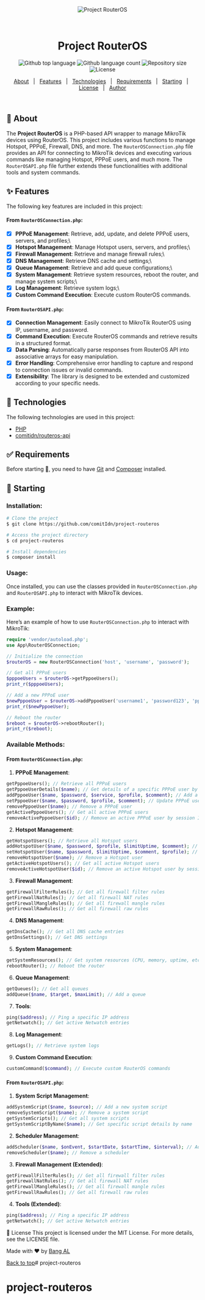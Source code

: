 <div align="center" id="top">
  <img src="./.github/app.gif" alt="Project RouterOS" />

  &#xa0;

  <!-- <a href="https://projectrouteros.netlify.app">Demo</a> -->
</div>

<h1 align="center">Project RouterOS</h1>

<p align="center">
  <img alt="Github top language" src="https://img.shields.io/github/languages/top/comitIdn/project-routeros?color=56BEB8">

  <img alt="Github language count" src="https://img.shields.io/github/languages/count/comitIdn/project-routeros?color=56BEB8">

  <img alt="Repository size" src="https://img.shields.io/github/repo-size/comitIdn/project-routeros?color=56BEB8">

  <img alt="License" src="https://img.shields.io/github/license/comitIdn/project-routeros?color=56BEB8">

  <!-- <img alt="Github issues" src="https://img.shields.io/github/issues/comitIdn/project-routeros?color=56BEB8" /> -->

  <!-- <img alt="Github forks" src="https://img.shields.io/github/forks/comitIdn/project-routeros?color=56BEB8" /> -->

  <!-- <img alt="Github stars" src="https://img.shields.io/github/stars/comitIdn/project-routeros?color=56BEB8" /> -->
</p>

<!-- Status -->

<!-- <h4 align="center"> 
	🚧  Project RouterOS 🚀 Under construction...  🚧
</h4> 

<hr> -->

<p align="center">
  <a href="#dart-about">About</a> &#xa0; | &#xa0;
  <a href="#sparkles-features">Features</a> &#xa0; | &#xa0;
  <a href="#rocket-technologies">Technologies</a> &#xa0; | &#xa0;
  <a href="#white_check_mark-requirements">Requirements</a> &#xa0; | &#xa0;
  <a href="#checkered_flag-starting">Starting</a> &#xa0; | &#xa0;
  <a href="#memo-license">License</a> &#xa0; | &#xa0;
  <a href="https://github.com/comitIdn" target="_blank">Author</a>
</p>

<br>

## :dart: About ##

The **Project RouterOS** is a PHP-based API wrapper to manage MikroTik devices using RouterOS. This project includes various functions to manage Hotspot, PPPoE, Firewall, DNS, and more.
The `RouterOSConnection.php` file provides an API for connecting to MikroTik devices and executing various commands like managing Hotspot, PPPoE users, and much more.
The `RouterOSAPI.php` file further extends these functionalities with additional tools and system commands.

## :sparkles: Features ##
The following key features are included in this project:
#### From `RouterOSConnection.php`:
- [x] **PPPoE Management**: Retrieve, add, update, and delete PPPoE users, servers, and profiles;\
- [x] **Hotspot Management**: Manage Hotspot users, servers, and profiles;\
- [x] **Firewall Management**: Retrieve and manage firewall rules;\
- [x] **DNS Management**: Retrieve DNS cache and settings;\
- [x] **Queue Management**: Retrieve and add queue configurations;\
- [x] **System Management**: Retrieve system resources, reboot the router, and manage system scripts;\
- [x] **Log Management**: Retrieve system logs;\
- [x] **Custom Command Execution**: Execute custom RouterOS commands.

#### From `RouterOSAPI.php`:
- [x] **Connection Management**: Easily connect to MikroTik RouterOS using IP, username, and password.
- [x] **Command Execution**: Execute RouterOS commands and retrieve results in a structured format.
- [x] **Data Parsing**: Automatically parse responses from RouterOS API into associative arrays for easy manipulation.
- [x] **Error Handling**: Comprehensive error handling to capture and respond to connection issues or invalid commands.
- [x] **Extensibility**: The library is designed to be extended and customized according to your specific needs.

## :rocket: Technologies ##
The following technologies are used in this project:
- [PHP](https://www.php.net/)
- [comitidn/routeros-api](https://github.com/comitIdn/RouterOS-API)

## :white_check_mark: Requirements ##
Before starting :checkered_flag:, you need to have [Git](https://git-scm.com) and [Composer](https://getcomposer.org) installed.

## :checkered_flag: Starting ##
### Installation:

```bash
# Clone the project
$ git clone https://github.com/comitIdn/project-routeros

# Access the project directory
$ cd project-routeros

# Install dependencies
$ composer install
```

### Usage:

Once installed, you can use the classes provided in `RouterOSConnection.php` and `RouterOSAPI.php` to interact with MikroTik devices.

### Example:

Here’s an example of how to use `RouterOSConnection.php` to interact with MikroTik:

```php
require 'vendor/autoload.php';
use App\RouterOSConnection;

// Initialize the connection
$routerOS = new RouterOSConnection('host', 'username', 'password');

// Get all PPPoE users
$pppoeUsers = $routerOS->getPppoeUsers();
print_r($pppoeUsers);

// Add a new PPPoE user
$newPppoeUser = $routerOS->addPppoeUser('username1', 'password123', 'pppoe', 'default');
print_r($newPppoeUser);

// Reboot the router
$reboot = $routerOS->rebootRouter();
print_r($reboot);
```

### Available Methods:

#### From `RouterOSConnection.php`:

1. **PPPoE Management**:
```php
getPppoeUsers(); // Retrieve all PPPoE users
getPppoeUserDetails($name); // Get details of a specific PPPoE user by name
addPppoeUser($name, $password, $service, $profile, $comment); // Add a new PPPoE user
setPppoeUser($name, $password, $profile, $comment); // Update PPPoE user details
removePppoeUser($name); // Remove a PPPoE user
getActivePppoeUsers(); // Get all active PPPoE users
removeActivePppoeUser($id); // Remove an active PPPoE user by session ID
```

2. **Hotspot Management**:
```php
getHotspotUsers(); // Retrieve all Hotspot users
addHotspotUser($name, $password, $profile, $limitUptime, $comment); // Add a new Hotspot user
setHotspotUser($name, $password, $limitUptime, $comment, $profile); // Update Hotspot user details
removeHotspotUser($name); // Remove a Hotspot user
getActiveHotspotUsers(); // Get all active Hotspot users
removeActiveHotspotUser($id); // Remove an active Hotspot user by session ID
```

3. **Firewall Management**:
```php
getFirewallFilterRules(); // Get all firewall filter rules
getFirewallNatRules(); // Get all firewall NAT rules
getFirewallMangleRules(); // Get all firewall mangle rules
getFirewallRawRules(); // Get all firewall raw rules
```

4. **DNS Management**:
```php
getDnsCache(); // Get all DNS cache entries
getDnsSettings(); // Get DNS settings
```

5. **System Management**:
```php
getSystemResources(); // Get system resources (CPU, memory, uptime, etc.)
rebootRouter(); // Reboot the router
```

6. **Queue Management**:
```php
getQueues(); // Get all queues
addQueue($name, $target, $maxLimit); // Add a queue
```

7. **Tools**:
```php
ping($address); // Ping a specific IP address
getNetwatch(); // Get active Netwatch entries
```

8. **Log Management**:
```php
getLogs(); // Retrieve system logs
```

9. **Custom Command Execution**:
```php
customCommand($command); // Execute custom RouterOS commands
```

#### From `RouterOSAPI.php`:

1. **System Script Management**:
```php
addSystemScript($name, $source); // Add a new system script
removeSystemScript($name); // Remove a system script
getSystemScripts(); // Get all system scripts
getSystemScriptByName($name); // Get specific script details by name
```

2. **Scheduler Management**:
```php
addScheduler($name, $onEvent, $startDate, $startTime, $interval); // Add a new scheduler
removeScheduler($name); // Remove a scheduler
```

3. **Firewall Management (Extended)**:
```php
getFirewallFilterRules(); // Get all firewall filter rules
getFirewallNatRules(); // Get all firewall NAT rules
getFirewallMangleRules(); // Get all firewall mangle rules
getFirewallRawRules(); // Get all firewall raw rules
```

4. **Tools (Extended)**:
```php
ping($address); // Ping a specific IP address
getNetwatch(); // Get active Netwatch entries
```
:memo: License
This project is licensed under the MIT License. For more details, see the LICENSE file.

Made with :heart: by <a href="https://github.com/comitIdn" target="_blank">Bang AL</a>


<a href="#top">Back to top</a># project-routeros
# project-routeros